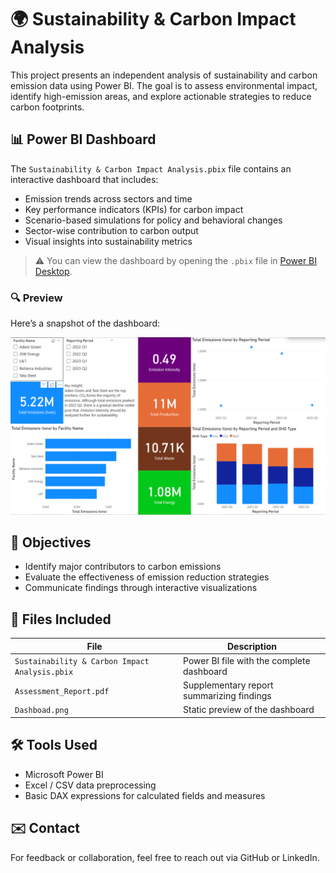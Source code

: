 # 🌍 Sustainability & Carbon Impact Analysis

This project presents an independent analysis of sustainability and carbon emission data using Power BI. The goal is to assess environmental impact, identify high-emission areas, and explore actionable strategies to reduce carbon footprints.

## 📊 Power BI Dashboard

The `Sustainability & Carbon Impact Analysis.pbix` file contains an interactive dashboard that includes:

- Emission trends across sectors and time
- Key performance indicators (KPIs) for carbon impact
- Scenario-based simulations for policy and behavioral changes
- Sector-wise contribution to carbon output
- Visual insights into sustainability metrics

> ⚠️ You can view the dashboard by opening the `.pbix` file in [Power BI Desktop](https://powerbi.microsoft.com/desktop/).

### 🔍 Preview

Here’s a snapshot of the dashboard:

![Dashboard Preview](Dashboard.png)

## 🧠 Objectives

- Identify major contributors to carbon emissions
- Evaluate the effectiveness of emission reduction strategies
- Communicate findings through interactive visualizations

## 📁 Files Included

| File                                           | Description                                      |
|------------------------------------------------|--------------------------------------------------|
| `Sustainability & Carbon Impact Analysis.pbix` | Power BI file with the complete dashboard       |
| `Assessment_Report.pdf`                        | Supplementary report summarizing findings       |
| `Dashboad.png`                                 | Static preview of the dashboard                 |

## 🛠 Tools Used

- Microsoft Power BI
- Excel / CSV data preprocessing
- Basic DAX expressions for calculated fields and measures

## ✉️ Contact

For feedback or collaboration, feel free to reach out via GitHub or LinkedIn.

